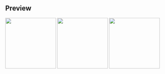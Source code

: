 ## Preview

<img src="https://github.com/user-attachments/assets/c50e85b3-fb16-4d0e-9e8a-5be15b827a7f" width=160 hight=160>

<img src="https://github.com/user-attachments/assets/c2e7d660-06a7-46d0-9b2d-79def5972e67" width=160 hight=160>

<img src="https://github.com/user-attachments/assets/0c3a7544-c0d9-441e-9868-51ab6581b6c7" width=160 hight=160>

